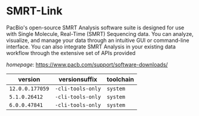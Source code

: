 # SMRT-Link

PacBio's open-source SMRT Analysis software suite is designed for use with Single Molecule,  Real-Time (SMRT) Sequencing data. You can analyze, visualize, and manage your data through an intuitive GUI  or command-line interface. You can also integrate SMRT Analysis in your existing data workflow through  the extensive set of APIs provided

*homepage*: <https://www.pacb.com/support/software-downloads/>

version | versionsuffix | toolchain
--------|---------------|----------
``12.0.0.177059`` | ``-cli-tools-only`` | ``system``
``5.1.0.26412`` | ``-cli-tools-only`` | ``system``
``6.0.0.47841`` | ``-cli-tools-only`` | ``system``
